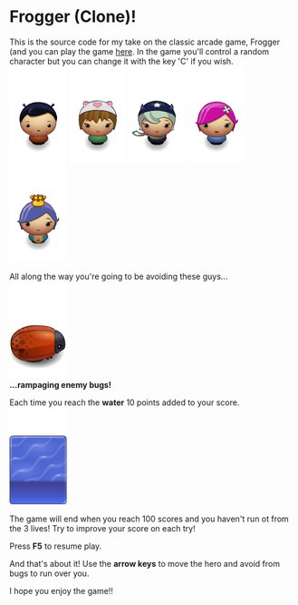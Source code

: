 # Frogger (Clone)!

This is the source code for my take on the classic arcade game, Frogger (and you can play the game [here](http://amarillia.github.io/P3_Frogger/).  In the game you'll control a random character but you can change it with the key 'C' if you wish.  
![Benny](images/char-boy.png)
![Kitty](images/char-cat-girl.png)
![Demona](images/char-horn-girl.png)
![Pinky](images/char-pink-girl.png)
![Princess](images/char-princess-girl.png)

All along the way you're going to be avoiding these guys...  
![Enemy Bug](images/enemy-bug.png)  
**...rampaging enemy bugs!**  

Each time you reach the **water** 10 points added to your score.
![Water](images/water-block.png)  

The game will end when you reach 100 scores and you haven't run ot from the 3 lives!  Try to improve your score on each try!

Press **F5** to resume play.  

And that's about it!  Use the **arrow keys** to move the hero and avoid from bugs to run over you.

I hope you enjoy the game!!
